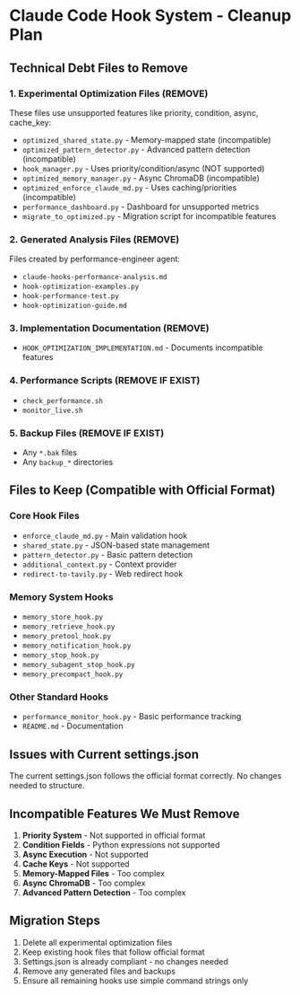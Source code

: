 # Claude Code Hook System - Cleanup Plan

## Technical Debt Files to Remove

### 1. Experimental Optimization Files (REMOVE)
These files use unsupported features like priority, condition, async, cache_key:
- `optimized_shared_state.py` - Memory-mapped state (incompatible)
- `optimized_pattern_detector.py` - Advanced pattern detection (incompatible)
- `hook_manager.py` - Uses priority/condition/async (NOT supported)
- `optimized_memory_manager.py` - Async ChromaDB (incompatible)
- `optimized_enforce_claude_md.py` - Uses caching/priorities (incompatible)
- `performance_dashboard.py` - Dashboard for unsupported metrics
- `migrate_to_optimized.py` - Migration script for incompatible features

### 2. Generated Analysis Files (REMOVE)
Files created by performance-engineer agent:
- `claude-hooks-performance-analysis.md`
- `hook-optimization-examples.py`
- `hook-performance-test.py`
- `hook-optimization-guide.md`

### 3. Implementation Documentation (REMOVE)
- `HOOK_OPTIMIZATION_IMPLEMENTATION.md` - Documents incompatible features

### 4. Performance Scripts (REMOVE IF EXIST)
- `check_performance.sh`
- `monitor_live.sh`

### 5. Backup Files (REMOVE IF EXIST)
- Any `*.bak` files
- Any `backup_*` directories

## Files to Keep (Compatible with Official Format)

### Core Hook Files
- `enforce_claude_md.py` - Main validation hook
- `shared_state.py` - JSON-based state management
- `pattern_detector.py` - Basic pattern detection
- `additional_context.py` - Context provider
- `redirect-to-tavily.py` - Web redirect hook

### Memory System Hooks
- `memory_store_hook.py`
- `memory_retrieve_hook.py`
- `memory_pretool_hook.py`
- `memory_notification_hook.py`
- `memory_stop_hook.py`
- `memory_subagent_stop_hook.py`
- `memory_precompact_hook.py`

### Other Standard Hooks
- `performance_monitor_hook.py` - Basic performance tracking
- `README.md` - Documentation

## Issues with Current settings.json

The current settings.json follows the official format correctly. No changes needed to structure.

## Incompatible Features We Must Remove

1. **Priority System** - Not supported in official format
2. **Condition Fields** - Python expressions not supported
3. **Async Execution** - Not supported
4. **Cache Keys** - Not supported
5. **Memory-Mapped Files** - Too complex
6. **Async ChromaDB** - Too complex
7. **Advanced Pattern Detection** - Too complex

## Migration Steps

1. Delete all experimental optimization files
2. Keep existing hook files that follow official format
3. Settings.json is already compliant - no changes needed
4. Remove any generated files and backups
5. Ensure all remaining hooks use simple command strings only